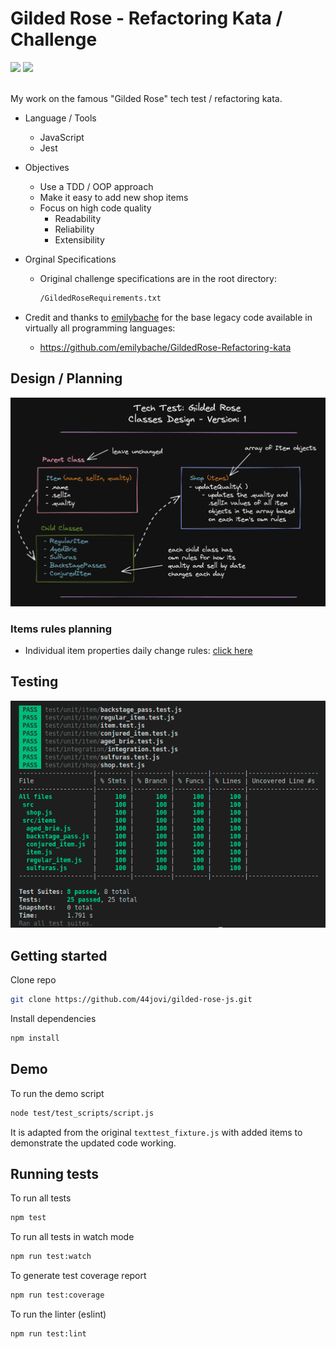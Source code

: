 # Gilded Rose - Refactoring Kata / Challenge

<div>
  <img src="https://img.shields.io/badge/javascript-%23323330.svg?style=for-the-badge&logo=javascript&logoColor=%23F7DF1E"/>
  <img src="https://img.shields.io/badge/-jest-%23C21325?style=for-the-badge&logo=jest&logoColor=white"/>
</div>

<br>

My work on the famous "Gilded Rose" tech test / refactoring kata.

- Language / Tools

  - JavaScript
  - Jest

- Objectives

  - Use a TDD / OOP approach
  - Make it easy to add new shop items
  - Focus on high code quality
    - Readability
    - Reliability
    - Extensibility

- Orginal Specifications

  - Original challenge specifications are in the root directory:
    ```sh
    /GildedRoseRequirements.txt
    ```

- Credit and thanks to [emilybache](https://github.com/emilybache) for the base legacy code available in virtually all programming languages:
  - https://github.com/emilybache/GildedRose-Refactoring-kata

## Design / Planning

![Screenshot](/design/design_1.png)

### Items rules planning

  - Individual item properties daily change rules: [click here](https://github.com/44jovi/gilded-rose-js/blob/main/design/items_planning.md)

## Testing

![Screenshot](/test/test_coverage/test_coverage_0.png)

## Getting started

Clone repo

```sh
git clone https://github.com/44jovi/gilded-rose-js.git
```

Install dependencies

```sh
npm install
```

## Demo

To run the demo script

```sh
node test/test_scripts/script.js
```

It is adapted from the original `texttest_fixture.js` with added items to demonstrate the updated code working.

## Running tests

To run all tests

```sh
npm test
```

To run all tests in watch mode

```sh
npm run test:watch
```

To generate test coverage report

```sh
npm run test:coverage
```

To run the linter (eslint)

```sh
npm run test:lint
```

